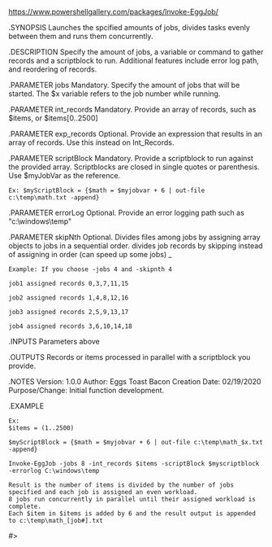 https://www.powershellgallery.com/packages/Invoke-EggJob/

  
  .SYNOPSIS
    Launches the spcified amounts of jobs, divides tasks evenly between them and runs them concurrently.

  .DESCRIPTION
    Specify the amount of jobs, a variable or command to gather records and a scriptblock to run. Additional features include error log     path, and reordering of records.

  .PARAMETER jobs
    Mandatory. Specify the amount of jobs that will be started. The $x variable refers to the job number while running.

  .PARAMETER int_records
    Mandatory. Provide an array of records, such as $items, or $items[0..2500]

  .PARAMETER exp_records
    Optional. Provide an expression that results in an array of records. Use this instead on Int_Records.

  .PARAMETER scriptBlock
    Mandatory. Provide a scriptblock to run against the provided array. Scriptblocks are closed in single quotes or parenthesis.
    Use $myJobVar as the reference.

    Ex: $myScriptBlock = {$math = $myjobvar + 6 | out-file c:\temp\math.txt -append}

  .PARAMETER errorLog
    Optional. Provide an error logging path such as "c:\windows\temp"

  .PARAMETER skipNth
    Optional. Divides files among jobs by assigning array objects to jobs in a sequential order. 
    divides job records by skipping instead of assigning in order (can speed up some jobs) _

    Example: If you choose -jobs 4 and -skipnth 4

    job1 assigned records 0,3,7,11,15

    job2 assigned records 1,4,8,12,16

    job3 assigned records 2,5,9,13,17

    job4 assigned records 3,6,10,14,18

  .INPUTS
    Parameters above

  .OUTPUTS
    Records or items processed in parallel with a scriptblock you provide.

  .NOTES
    Version: 1.0.0
    Author: Eggs Toast Bacon
    Creation Date: 02/19/2020
    Purpose/Change: Initial function development.

  .EXAMPLE
    
    Ex: 
    $items = (1..2500)

    $myScriptBlock = {$math = $myjobvar + 6 | out-file c:\temp\math_$x.txt -append}
  
    Invoke-EggJob -jobs 8 -int_records $items -scriptBlock $myscriptblock -errorlog C:\windows\temp
  
    Result is the number of items is divided by the number of jobs specified and each job is assigned an even workload.
    8 jobs run concurrently in parallel until their assigned workload is complete.
    Each $item in $items is added by 6 and the result output is appended to c:\temp\math_[job#].txt
    
  #>
